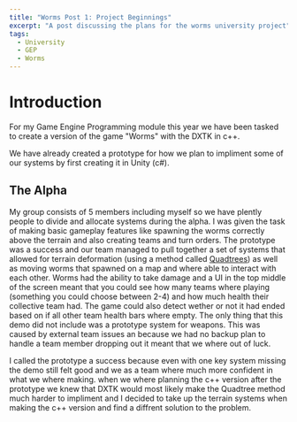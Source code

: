 ```yaml
---
title: "Worms Post 1: Project Beginnings"
excerpt: "A post discussing the plans for the worms university project"
tags: 
  - University
  - GEP
  - Worms
---
```


# Introduction

For my Game Engine Programming module this year we have been tasked to create a version of the game "Worms" with the DXTK in c++.

We have already created a prototype for how we plan to impliment some of our systems by first creating it in Unity (c#). 

## The Alpha

My group consists of 5 members including myself so we have plently people to divide and allocate systems during the alpha. I was given the task of making basic gameplay features like spawning the worms correctly above the terrain and also creating teams and turn orders. 
The prototype was a success and our team managed to pull together a set of systems that allowed for terrain deformation (using a method called [Quadtrees](https://en.wikipedia.org/wiki/Quadtree)) as well as moving worms that spawned on a map and where able to interact with each other. Worms had the ability to take damage and a UI in the top middle of the screen meant that you could see how many teams where playing (something you could choose between 2-4) and how much health their collective team had. The game could also detect wether or not it had ended based on if all other team health bars where empty. The only thing that this demo did not include was a prototype system for weapons. This was caused by external team issues an because we had no backup plan to handle a team member dropping out it meant that we where out of luck. 

I called the prototype a success because even with one key system missing the demo still felt good and we as a team where much more confident in what we where making. when we where planning the c++ version after the prototype we knew that DXTK would most likely make the Quadtree method much harder to impliment and I decided to take up the terrain systems when making the c++ version and find a diffrent solution to the problem.